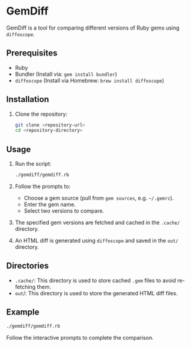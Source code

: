 # GemDiff

GemDiff is a tool for comparing different versions of Ruby gems using `diffoscope`.

## Prerequisites

- Ruby
- Bundler (Install via: `gem install bundler`)
- `diffoscope` (Install via Homebrew: `brew install diffoscope`)

## Installation

1. Clone the repository:
    ```sh
    git clone <repository-url>
    cd <repository-directory>
    ```

## Usage

1. Run the script:
    ```sh
    ./gemdiff/gemdiff.rb
    ```

2. Follow the prompts to:
    - Choose a gem source (pull from `gem sources`, e.g. `~/.gemrc`).
    - Enter the gem name.
    - Select two versions to compare.

3. The specified gem versions are fetched and cached in the `.cache/` directory.

4. An HTML diff is generated using `diffoscope` and saved in the `out/` directory.

## Directories

- `.cache/`: This directory is used to store cached `.gem` files to avoid re-fetching them.
- `out`/: This directory is used to store the generated HTML diff files.

## Example

```sh
./gemdiff/gemdiff.rb
```

Follow the interactive prompts to complete the comparison.

